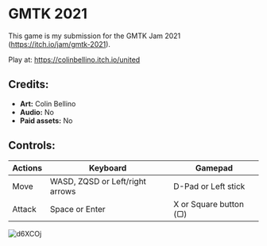 # GMTK 2021

This game is my submission for the GMTK Jam 2021 (https://itch.io/jam/gmtk-2021).

Play at: https://colinbellino.itch.io/united

## Credits:

- **Art:** Colin Bellino
- **Audio:** No
- **Paid assets:** No

## Controls:

| Actions | Keyboard                        | Gamepad                |
| ------- | ------------------------------- | ---------------------- |
| Move	  | WASD, ZQSD or Left/right arrows | D-Pad or Left stick    |
| Attack  | Space or Enter                  | X or Square button (▢) |

![d6XCOj](https://user-images.githubusercontent.com/622180/128103015-775687f7-d698-40c6-a8bf-9fd09243aafc.png)
